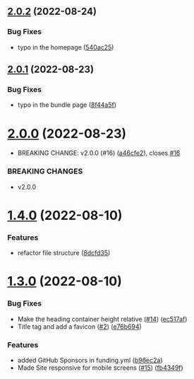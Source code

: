 ## [2.0.2](https://github.com/Pradumnasaraf/Pradumnasaraf.github.io/compare/v2.0.1...v2.0.2) (2022-08-24)


### Bug Fixes

* typo in the homepage ([540ac25](https://github.com/Pradumnasaraf/Pradumnasaraf.github.io/commit/540ac255b285a55422ba94e68c97156b5e361b79))



## [2.0.1](https://github.com/Pradumnasaraf/Pradumnasaraf.github.io/compare/v2.0.0...v2.0.1) (2022-08-23)


### Bug Fixes

* typo in the bundle page ([8f44a5f](https://github.com/Pradumnasaraf/Pradumnasaraf.github.io/commit/8f44a5f6a986491602bfee9b9ac77e20748b2c15))



# [2.0.0](https://github.com/Pradumnasaraf/Pradumnasaraf.github.io/compare/v1.4.0...v2.0.0) (2022-08-23)


* BREAKING CHANGE: v2.0.0 (#16) ([a46cfe2](https://github.com/Pradumnasaraf/Pradumnasaraf.github.io/commit/a46cfe21e4acfc25731c9153c5e9bf43924921cc)), closes [#16](https://github.com/Pradumnasaraf/Pradumnasaraf.github.io/issues/16)


### BREAKING CHANGES

* v2.0.0



# [1.4.0](https://github.com/Pradumnasaraf/Pradumnasaraf.github.io/compare/v1.3.0...v1.4.0) (2022-08-10)


### Features

* refactor file structure ([8dcfd35](https://github.com/Pradumnasaraf/Pradumnasaraf.github.io/commit/8dcfd352a4d7967dc41cb86493599b88c644a50a))



# [1.3.0](https://github.com/Pradumnasaraf/Pradumnasaraf.github.io/compare/e76b6944ea89c92d62a43cfc7b1b5c1ffa20a08a...v1.3.0) (2022-08-10)


### Bug Fixes

* Make the heading container height relative ([#14](https://github.com/Pradumnasaraf/Pradumnasaraf.github.io/issues/14)) ([ec517af](https://github.com/Pradumnasaraf/Pradumnasaraf.github.io/commit/ec517afd9fc86e7e0148e8c1fe6d3bf680d9ac34))
* Title tag and add a favicon ([#2](https://github.com/Pradumnasaraf/Pradumnasaraf.github.io/issues/2)) ([e76b694](https://github.com/Pradumnasaraf/Pradumnasaraf.github.io/commit/e76b6944ea89c92d62a43cfc7b1b5c1ffa20a08a))


### Features

* added GitHub Sponsors in funding.yml ([b96ec2a](https://github.com/Pradumnasaraf/Pradumnasaraf.github.io/commit/b96ec2af531f97bef1f692eac502cd7888bee9b5))
* Made Site responsive for mobile screens ([#15](https://github.com/Pradumnasaraf/Pradumnasaraf.github.io/issues/15)) ([fb4349f](https://github.com/Pradumnasaraf/Pradumnasaraf.github.io/commit/fb4349fbcb1d91f953ed76af75e2902d39c29f8d))



